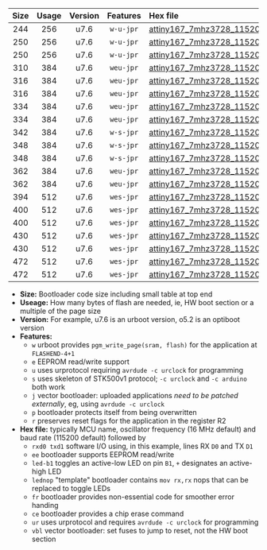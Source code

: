 |Size|Usage|Version|Features|Hex file|
|:-:|:-:|:-:|:-:|:--|
|244|256|u7.6|`w-u-jpr`|[attiny167_7mhz3728_115200bps_rxb6_txb3_ur_vbl.hex](https://raw.githubusercontent.com/stefanrueger/urboot/main//attiny167_7mhz3728_115200bps_rxb6_txb3_ur_vbl.hex)|
|250|256|u7.6|`w-u-jpr`|[attiny167_7mhz3728_115200bps_rxb6_txb3_led+b1_ur_vbl.hex](https://raw.githubusercontent.com/stefanrueger/urboot/main//attiny167_7mhz3728_115200bps_rxb6_txb3_led+b1_ur_vbl.hex)|
|250|256|u7.6|`w-u-jpr`|[attiny167_7mhz3728_115200bps_rxb6_txb3_lednop_ur_vbl.hex](https://raw.githubusercontent.com/stefanrueger/urboot/main//attiny167_7mhz3728_115200bps_rxb6_txb3_lednop_ur_vbl.hex)|
|310|384|u7.6|`weu-jpr`|[attiny167_7mhz3728_115200bps_rxb6_txb3_ee_ur_vbl.hex](https://raw.githubusercontent.com/stefanrueger/urboot/main//attiny167_7mhz3728_115200bps_rxb6_txb3_ee_ur_vbl.hex)|
|316|384|u7.6|`weu-jpr`|[attiny167_7mhz3728_115200bps_rxb6_txb3_ee_led+b1_ur_vbl.hex](https://raw.githubusercontent.com/stefanrueger/urboot/main//attiny167_7mhz3728_115200bps_rxb6_txb3_ee_led+b1_ur_vbl.hex)|
|316|384|u7.6|`weu-jpr`|[attiny167_7mhz3728_115200bps_rxb6_txb3_ee_lednop_ur_vbl.hex](https://raw.githubusercontent.com/stefanrueger/urboot/main//attiny167_7mhz3728_115200bps_rxb6_txb3_ee_lednop_ur_vbl.hex)|
|334|384|u7.6|`weu-jpr`|[attiny167_7mhz3728_115200bps_rxb6_txb3_ee_led+b1_fr_ur_vbl.hex](https://raw.githubusercontent.com/stefanrueger/urboot/main//attiny167_7mhz3728_115200bps_rxb6_txb3_ee_led+b1_fr_ur_vbl.hex)|
|334|384|u7.6|`weu-jpr`|[attiny167_7mhz3728_115200bps_rxb6_txb3_ee_lednop_fr_ur_vbl.hex](https://raw.githubusercontent.com/stefanrueger/urboot/main//attiny167_7mhz3728_115200bps_rxb6_txb3_ee_lednop_fr_ur_vbl.hex)|
|342|384|u7.6|`w-s-jpr`|[attiny167_7mhz3728_115200bps_rxb6_txb3_vbl.hex](https://raw.githubusercontent.com/stefanrueger/urboot/main//attiny167_7mhz3728_115200bps_rxb6_txb3_vbl.hex)|
|348|384|u7.6|`w-s-jpr`|[attiny167_7mhz3728_115200bps_rxb6_txb3_led+b1_vbl.hex](https://raw.githubusercontent.com/stefanrueger/urboot/main//attiny167_7mhz3728_115200bps_rxb6_txb3_led+b1_vbl.hex)|
|348|384|u7.6|`w-s-jpr`|[attiny167_7mhz3728_115200bps_rxb6_txb3_lednop_vbl.hex](https://raw.githubusercontent.com/stefanrueger/urboot/main//attiny167_7mhz3728_115200bps_rxb6_txb3_lednop_vbl.hex)|
|362|384|u7.6|`weu-jpr`|[attiny167_7mhz3728_115200bps_rxb6_txb3_ee_led+b1_fr_ce_ur_vbl.hex](https://raw.githubusercontent.com/stefanrueger/urboot/main//attiny167_7mhz3728_115200bps_rxb6_txb3_ee_led+b1_fr_ce_ur_vbl.hex)|
|362|384|u7.6|`weu-jpr`|[attiny167_7mhz3728_115200bps_rxb6_txb3_ee_lednop_fr_ce_ur_vbl.hex](https://raw.githubusercontent.com/stefanrueger/urboot/main//attiny167_7mhz3728_115200bps_rxb6_txb3_ee_lednop_fr_ce_ur_vbl.hex)|
|394|512|u7.6|`wes-jpr`|[attiny167_7mhz3728_115200bps_rxb6_txb3_ee_vbl.hex](https://raw.githubusercontent.com/stefanrueger/urboot/main//attiny167_7mhz3728_115200bps_rxb6_txb3_ee_vbl.hex)|
|400|512|u7.6|`wes-jpr`|[attiny167_7mhz3728_115200bps_rxb6_txb3_ee_led+b1_vbl.hex](https://raw.githubusercontent.com/stefanrueger/urboot/main//attiny167_7mhz3728_115200bps_rxb6_txb3_ee_led+b1_vbl.hex)|
|400|512|u7.6|`wes-jpr`|[attiny167_7mhz3728_115200bps_rxb6_txb3_ee_lednop_vbl.hex](https://raw.githubusercontent.com/stefanrueger/urboot/main//attiny167_7mhz3728_115200bps_rxb6_txb3_ee_lednop_vbl.hex)|
|430|512|u7.6|`wes-jpr`|[attiny167_7mhz3728_115200bps_rxb6_txb3_ee_led+b1_fr_vbl.hex](https://raw.githubusercontent.com/stefanrueger/urboot/main//attiny167_7mhz3728_115200bps_rxb6_txb3_ee_led+b1_fr_vbl.hex)|
|430|512|u7.6|`wes-jpr`|[attiny167_7mhz3728_115200bps_rxb6_txb3_ee_lednop_fr_vbl.hex](https://raw.githubusercontent.com/stefanrueger/urboot/main//attiny167_7mhz3728_115200bps_rxb6_txb3_ee_lednop_fr_vbl.hex)|
|472|512|u7.6|`wes-jpr`|[attiny167_7mhz3728_115200bps_rxb6_txb3_ee_led+b1_fr_ce_vbl.hex](https://raw.githubusercontent.com/stefanrueger/urboot/main//attiny167_7mhz3728_115200bps_rxb6_txb3_ee_led+b1_fr_ce_vbl.hex)|
|472|512|u7.6|`wes-jpr`|[attiny167_7mhz3728_115200bps_rxb6_txb3_ee_lednop_fr_ce_vbl.hex](https://raw.githubusercontent.com/stefanrueger/urboot/main//attiny167_7mhz3728_115200bps_rxb6_txb3_ee_lednop_fr_ce_vbl.hex)|

- **Size:** Bootloader code size including small table at top end
- **Useage:** How many bytes of flash are needed, ie, HW boot section or a multiple of the page size
- **Version:** For example, u7.6 is an urboot version, o5.2 is an optiboot version
- **Features:**
  + `w` urboot provides `pgm_write_page(sram, flash)` for the application at `FLASHEND-4+1`
  + `e` EEPROM read/write support
  + `u` uses urprotocol requiring `avrdude -c urclock` for programming
  + `s` uses skeleton of STK500v1 protocol; `-c urclock` and `-c arduino` both work
  + `j` vector bootloader: uploaded applications *need to be patched externally*, eg, using `avrdude -c urclock`
  + `p` bootloader protects itself from being overwritten
  + `r` preserves reset flags for the application in the register R2
- **Hex file:** typically MCU name, oscillator frequency (16 MHz default) and baud rate (115200 default) followed by
  + `rxd0 txd1` software I/O using, in this example, lines RX `D0` and TX `D1`
  + `ee` bootloader supports EEPROM read/write
  + `led-b1` toggles an active-low LED on pin `B1`, `+` designates an active-high LED
  + `lednop` "template" bootloader contains `mov rx,rx` nops that can be replaced to toggle LEDs
  + `fr` bootloader provides non-essential code for smoother error handing
  + `ce` bootloader provides a chip erase command
  + `ur` uses urprotocol and requires `avrdude -c urclock` for programming
  + `vbl` vector bootloader: set fuses to jump to reset, not the HW boot section
